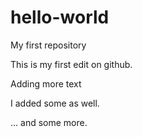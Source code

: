 # hello-world
My first repository

This is my first edit on github.

Adding more text

I added some as well.

... and some more.
